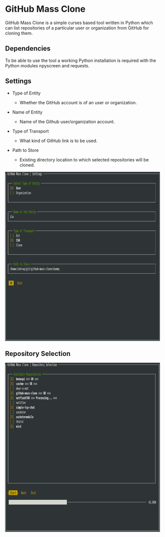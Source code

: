 GitHub Mass Clone
=================

GitHub Mass Clone is a simple curses based tool written in Python which can list
repositories of a particular user or organization from GitHub for cloning them.

Dependencies
------------

To be able to use the tool a working Python installation is required with the
Python modules npyscreen and requests.

Settings
--------

* Type of Entity
    - Whether the GitHub account is of an user or organization.

* Name of Entity
    - Name of the Github user/organization account.

* Type of Transport
    - What kind of GitHub link is to be used.

* Path to Store
    - Existing directory location to which selected repositories will be cloned.

<p align="center">
    <img align="center" src="https://github.com/iia/github-mass-clone/blob/master/github_images/settings.png" width="650" height="550" />
</p>

Repository Selection
--------------------

<p align="center">
    <img align="center" src="https://github.com/iia/github-mass-clone/blob/master/github_images/progress.png" width="650" height="550" />
</p>
